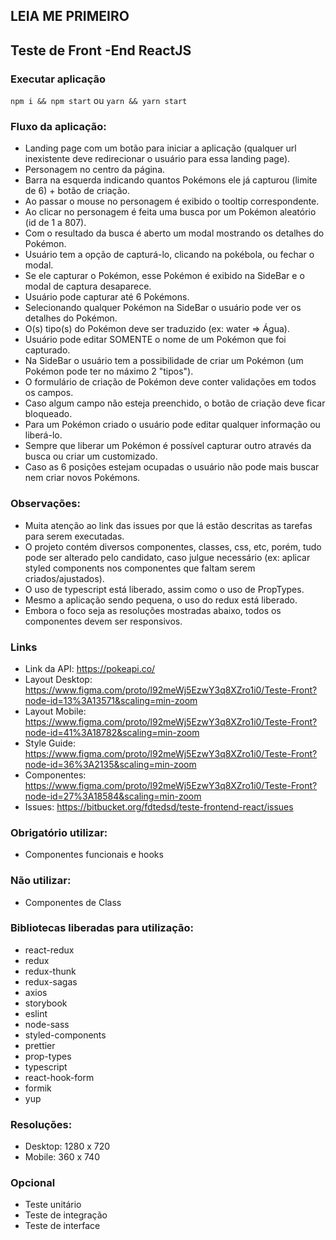## LEIA ME PRIMEIRO
## Teste de Front -End ReactJS
### Executar aplicação
`npm i && npm start` ou `yarn && yarn start`

### Fluxo da aplicação:
- Landing page com um botão para iniciar a aplicação (qualquer url inexistente deve redirecionar o usuário para essa landing page).
- Personagem no centro da página.
- Barra na esquerda indicando quantos Pokémons ele já capturou (limite de 6) + botão de criação.
- Ao passar o mouse no personagem é exibido o tooltip correspondente.
- Ao clicar no personagem é feita uma busca por um Pokémon aleatório (id de 1 a 807).
- Com o resultado da busca é aberto um modal mostrando os detalhes do Pokémon.
- Usuário tem a opção de capturá-lo, clicando na pokébola, ou fechar o modal.
- Se ele capturar o Pokémon, esse Pokémon é exibido na SideBar e o modal de captura desaparece.
- Usuário pode capturar até 6 Pokémons.
- Selecionando qualquer Pokémon na SideBar o usuário pode ver os detalhes do Pokémon.
- O(s) tipo(s) do Pokémon deve ser traduzido (ex: water => Água).
- Usuário pode editar SOMENTE o nome de um Pokémon que foi capturado.
- Na SideBar o usuário tem a possibilidade de criar um Pokémon (um Pokémon pode ter no máximo 2 "tipos").
- O formulário de criação de Pokémon deve conter validações em todos os campos.
- Caso algum campo não esteja preenchido, o botão de criação deve ficar bloqueado.
- Para um Pokémon criado o usuário pode editar qualquer informação ou liberá-lo.
- Sempre que liberar um Pokémon é possível capturar outro através da busca ou criar um customizado.
- Caso as 6 posições estejam ocupadas o usuário não pode mais buscar nem criar novos Pokémons.

### Observações:
- Muita atenção ao link das issues por que lá estão descritas as tarefas para serem executadas.
- O projeto contém diversos componentes, classes, css, etc, porém, tudo pode ser alterado pelo candidato, caso julgue necessário (ex: aplicar styled components nos componentes que faltam serem criados/ajustados).
- O uso de typescript está liberado, assim como o uso de PropTypes.
- Mesmo a aplicação sendo pequena, o uso do redux está liberado.
- Embora o foco seja as resoluções mostradas abaixo, todos os componentes devem ser responsivos.

### Links
- Link da API: <https://pokeapi.co/> 
- Layout Desktop: <https://www.figma.com/proto/l92meWj5EzwY3q8XZro1i0/Teste-Front?node-id=13%3A13571&scaling=min-zoom>
- Layout Mobile: <https://www.figma.com/proto/l92meWj5EzwY3q8XZro1i0/Teste-Front?node-id=41%3A18782&scaling=min-zoom>
- Style Guide: <https://www.figma.com/proto/l92meWj5EzwY3q8XZro1i0/Teste-Front?node-id=36%3A2135&scaling=min-zoom>
- Componentes: <https://www.figma.com/proto/l92meWj5EzwY3q8XZro1i0/Teste-Front?node-id=27%3A18584&scaling=min-zoom>
- Issues: <https://bitbucket.org/fdtedsd/teste-frontend-react/issues>

### Obrigatório utilizar:
- Componentes funcionais e hooks

### Não utilizar:  
- Componentes de Class

### Bibliotecas liberadas para utilização:
- react-redux
- redux
- redux-thunk
- redux-sagas
- axios
- storybook
- eslint
- node-sass
- styled-components
- prettier
- prop-types
- typescript
- react-hook-form
- formik
- yup 

### Resoluções:
 - Desktop: 1280 x 720  
 - Mobile: 360 x 740 
 
### Opcional
 - Teste unitário
 - Teste de integração
 - Teste de interface
